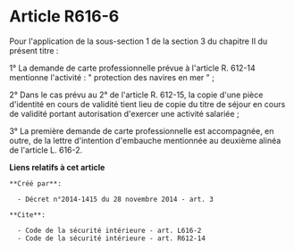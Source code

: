 # Article R616-6

Pour l'application de la sous-section 1 de la section 3 du chapitre II du présent titre : 

1° La demande de carte professionnelle prévue à l'article R. 612-14 mentionne l'activité : " protection des navires en mer
" ; 

2° Dans le cas prévu au 2° de l'article R. 612-15, la copie d'une pièce d'identité en cours de validité tient lieu de copie
du titre de séjour en cours de validité portant autorisation d'exercer une activité salariée ; 

3° La première demande de carte professionnelle est accompagnée, en outre, de la lettre d'intention d'embauche mentionnée au
deuxième alinéa de l'article L. 616-2.

**Liens relatifs à cet article**

	**Créé par**:

	  - Décret n°2014-1415 du 28 novembre 2014 - art. 3

	**Cite**:

	  - Code de la sécurité intérieure - art. L616-2
	  - Code de la sécurité intérieure - art. R612-14
